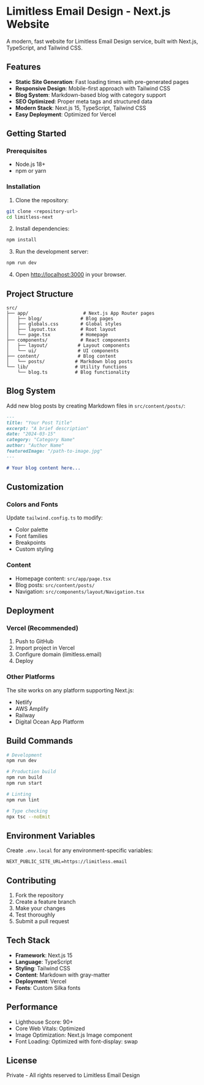 # Limitless Email Design - Next.js Website

A modern, fast website for Limitless Email Design service, built with Next.js, TypeScript, and Tailwind CSS.

## Features

- **Static Site Generation**: Fast loading times with pre-generated pages
- **Responsive Design**: Mobile-first approach with Tailwind CSS
- **Blog System**: Markdown-based blog with category support
- **SEO Optimized**: Proper meta tags and structured data
- **Modern Stack**: Next.js 15, TypeScript, Tailwind CSS
- **Easy Deployment**: Optimized for Vercel

## Getting Started

### Prerequisites

- Node.js 18+ 
- npm or yarn

### Installation

1. Clone the repository:
```bash
git clone <repository-url>
cd limitless-next
```

2. Install dependencies:
```bash
npm install
```

3. Run the development server:
```bash
npm run dev
```

4. Open [http://localhost:3000](http://localhost:3000) in your browser.

## Project Structure

```
src/
├── app/                    # Next.js App Router pages
│   ├── blog/              # Blog pages
│   ├── globals.css        # Global styles
│   ├── layout.tsx         # Root layout
│   └── page.tsx           # Homepage
├── components/            # React components
│   ├── layout/           # Layout components
│   └── ui/               # UI components
├── content/              # Blog content
│   └── posts/           # Markdown blog posts
└── lib/                 # Utility functions
    └── blog.ts          # Blog functionality
```

## Blog System

Add new blog posts by creating Markdown files in `src/content/posts/`:

```markdown
---
title: "Your Post Title"
excerpt: "A brief description"
date: "2024-03-15"
category: "Category Name"
author: "Author Name"
featuredImage: "/path-to-image.jpg"
---

# Your blog content here...
```

## Customization

### Colors and Fonts

Update `tailwind.config.ts` to modify:
- Color palette
- Font families
- Breakpoints
- Custom styling

### Content

- Homepage content: `src/app/page.tsx`
- Blog posts: `src/content/posts/`
- Navigation: `src/components/layout/Navigation.tsx`

## Deployment

### Vercel (Recommended)

1. Push to GitHub
2. Import project in Vercel
3. Configure domain (limitless.email)
4. Deploy

### Other Platforms

The site works on any platform supporting Next.js:
- Netlify
- AWS Amplify
- Railway
- Digital Ocean App Platform

## Build Commands

```bash
# Development
npm run dev

# Production build
npm run build
npm run start

# Linting
npm run lint

# Type checking
npx tsc --noEmit
```

## Environment Variables

Create `.env.local` for any environment-specific variables:

```env
NEXT_PUBLIC_SITE_URL=https://limitless.email
```

## Contributing

1. Fork the repository
2. Create a feature branch
3. Make your changes
4. Test thoroughly
5. Submit a pull request

## Tech Stack

- **Framework**: Next.js 15
- **Language**: TypeScript
- **Styling**: Tailwind CSS
- **Content**: Markdown with gray-matter
- **Deployment**: Vercel
- **Fonts**: Custom Silka fonts

## Performance

- Lighthouse Score: 90+
- Core Web Vitals: Optimized
- Image Optimization: Next.js Image component
- Font Loading: Optimized with font-display: swap

## License

Private - All rights reserved to Limitless Email Design
